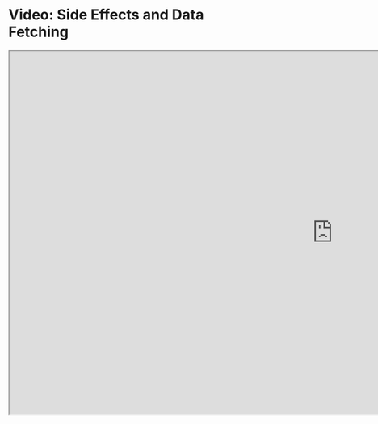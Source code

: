 # Video: Side Effects and Data Fetching

<iframe src="https://scrimba.com/scrim/c6ay7dt9?pl=pn93eAw" width="1280" height="720" allowfullscreen="allowfullscreen" allow="autoplay; fullscreen; picture-in-picture"></iframe>

